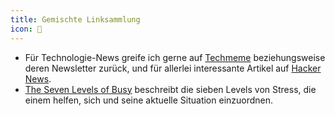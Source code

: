 ```yaml
---
title: Gemischte Linksammlung
icon: 🔀
---
```


- Für Technologie-News greife ich gerne auf [Techmeme](https://techmeme.com) beziehungsweise deren Newsletter zurück, und für allerlei interessante Artikel auf [Hacker News](https://news.ycombinator.com).
- [The Seven Levels of Busy](https://randsinrepose.com/archives/the-seven-levels-of-busy) beschreibt die sieben Levels von Stress, die einem helfen, sich und seine aktuelle Situation einzuordnen.
